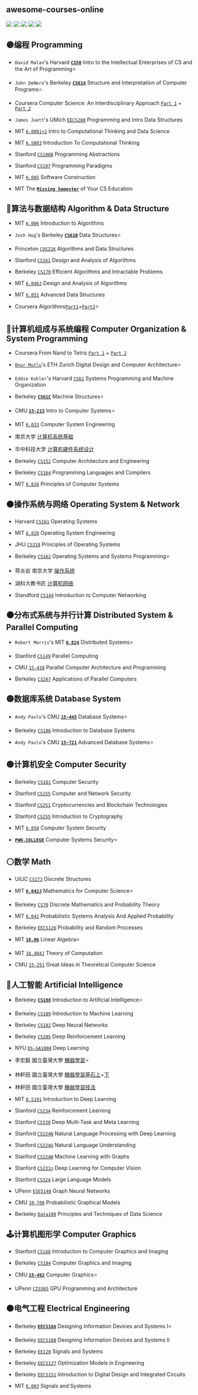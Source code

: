## awesome-courses-online
[![](https://img.shields.io/github/license/seudonam/great-courses-online?color=red)](https://github.com/seudonam/great-courses-online/blob/main/LICENSE)
[![](https://img.shields.io/github/forks/seudonam/great-courses-online)](https://github.com/seudonam/great-courses-online)
[![](https://img.shields.io/github/stars/seudonam/great-courses-online)](https://github.com/seudonam/great-courses-online)
[![](https://img.shields.io/github/repo-size/seudonam/great-courses-online?color=blueviolet)](https://github.com/seudonam/great-courses-online)
[![](https://img.shields.io/github/last-commit/seudonam/great-courses-online)](https://github.com/seudonam/great-courses-online/commits)
## 🟣编程 Programming
- `David Malan`'s Harvard [**`CS50`**](https://cs50.harvard.edu/x/2023/) Intro to the Intellectual Enterprises of CS and the Art of Programming⭐

- `John DeNero`'s Berkeley [**`CS61A`**](https://cs61a.org/) Structure and Interpretation of Computer Programs⭐

- Coursera Computer Science: An Interdisciplinary Approach [`Part 1`](https://www.coursera.org/learn/cs-programming-java) + [`Part 2`](https://www.coursera.org/learn/cs-algorithms-theory-machines)

- `James Juett`'s UMich [`EECS280`](https://eecs280.org/archive/) Programming and Intro Data Structures

- MIT [`6.0001+2`](https://ocw.mit.edu/courses/6-0001-introduction-to-computer-science-and-programming-in-python-fall-2016/) Intro to Computational Thinking and Data Science

- MIT [`6.S083`](https://computationalthinking.mit.edu) Introduction To Computational Thinking

- Stanford [`CS106B`](https://web.stanford.edu/class/archive/cs/cs106b/cs106b.1224/) Programming Abstractions

- Stanford [`CS107`](https://see.stanford.edu/Course/CS107) Programming Paradigms

- MIT [`6.005`](https://ocw.mit.edu/courses/6-005-software-construction-spring-2016/) Software Construction

- MIT The [**`Missing Semester`**](https://missing.csail.mit.edu/) of Your CS Education
## 🔴算法与数据结构 Algorithm & Data Structure
- MIT [`6.006`](https://ocw.mit.edu/courses/6-006-introduction-to-algorithms-fall-2011/) Introduction to Algorithms

- `Josh Hug`'s Berkeley [**`CS61B`**](https://sp21.datastructur.es/) Data Structures⭐

- Princeton [`COS226`](https://www.princeton.edu/~cos226/) Algorithms and Data Structures

- Stanford [`CS161`](https://web.stanford.edu/class/cs161/) Design and Analysis of Algorithms

- Berkeley [`CS170`](https://cs170.org/) Efficient Algorithms and Intractable Problems

- MIT [`6.046J`](https://ocw.mit.edu/courses/6-046j-design-and-analysis-of-algorithms-spring-2015/) Design and Analysis of Algorithms

- MIT [`6.851`](https://courses.csail.mit.edu/6.851/) Advanced Data Structures

- Coursera Algorithms[`Part1`](https://www.coursera.org/learn/algorithms-part1)+[`Part2`](https://www.coursera.org/learn/algorithms-part2)⭐
## 🔵计算机组成与系统编程 Computer Organization & System Programming
- Coursera From Nand to Tetris [`Part 1`](https://www.coursera.org/learn/build-a-computer) + [`Part 2`](https://www.coursera.org/learn/nand2tetris2)

- [`Onur Mutlu`](https://safari.ethz.ch/courses/)'s ETH Zurich Digital Design and Computer Architecture⭐

- `Eddie Kohler`'s Harvard [`CS61`](https://cs61.seas.harvard.edu/) Systems Programming and Machine Organization

- Berkeley [**`CS61C`**](https://inst.eecs.berkeley.edu/~cs61c/fa20/) Machine Structures⭐

- CMU [**`15-213`**](https://www.cs.cmu.edu/~213/) Intro to Computer Systems⭐

- MIT [`6.033`](https://ocw.mit.edu/courses/6-033-computer-system-engineering-spring-2018/) Computer System Engineering

- 南京大学 [计算机系统基础](https://www.icourse163.org/course/NJU-1001625001)

- 华中科技大学 [计算机硬件系统设计](https://www.icourse163.org/course/HUST-1205809816)

- Berkeley [`CS152`](https://inst.eecs.berkeley.edu/~cs152/sp23/) Computer Architecture and Engineering

- Berkeley [`CS164`](https://inst.eecs.berkeley.edu/~cs164/archives) Programming Languages and Compilers

- MIT [`6.826`](https://6826.csail.mit.edu/2020/) Principles of Computer Systems
## 🟤操作系统与网络 Operating System & Network
- Harvard [`CS161`](https://read.seas.harvard.edu/cs161/) Operating Systems

- MIT [`6.828`](https://pdos.csail.mit.edu/6.828/) Operating System Engineering

- JHU [`CS318`](https://www.cs.jhu.edu/~huang/cs318/fall22/) Principles of Operating Systems

- Berkeley [`CS162`](https://cs162.org/) Operating Systems and Systems Programming⭐

- 蒋炎岩 南京大学 [操作系统](https://jyywiki.cn/)

- 湖科大教书匠 [计算机网络](https://www.icourse163.org/course/HNKJ-1461816178)

- Standford [`CS144`](https://cs144.github.io/) Introduction to Computer Networking
## ⚫分布式系统与并行计算 Distributed System & Parallel Computing
- `Robert Morris`'s MIT [**`6.824`**](https://pdos.csail.mit.edu/6.824/) Distributed Systems⭐

- Stanford [`CS149`](https://cs149.stanford.edu) Parallel Computing

- CMU [`15-418`](https://www.cs.cmu.edu/~418/) Parallel Computer Architecture and Programming

- Berkeley [`CS267`](https://sites.google.com/lbl.gov/cs267-spr2023) Applications of Parallel Computers
## 🟡数据库系统 Database System
- `Andy Pavlo`'s CMU [**`15-445`**](https://15445.courses.cs.cmu.edu/fall2022/) Database Systems⭐

- Berkeley [`CS186`](https://cs186berkeley.net/) Introduction to Database Systems

- `Andy Pavlo`'s CMU [**`15-721`**](https://15721.courses.cs.cmu.edu/spring2023/) Advanced Database Systems⭐
## 🟢计算机安全 Computer Security
- Berkeley [`CS161`](https://cs161.org) Computer Security

- Stanford [`CS155`](https://cs155.stanford.edu/) Computer and Network Security

- Stanford [`CS251`](https://cs251.stanford.edu/) Cryptocurrencies and Blockchain Technologies

- Stanford [`CS255`](https://crypto.stanford.edu/~dabo/cs255//) Introduction to Cryptography

- MIT [`6.858`](https://css.csail.mit.edu/6.858/) Computer System Security

- [**`PWN.COLLEGE`**](https://dojo.pwn.college/) Computer Systems Security⭐
## ⚪数学 Math
- UIUC [`CS173`](https://courses.grainger.illinois.edu/cs173/sp2021/ALL-lectures/) Discrete Structures

- MIT [**`6.042J`**](https://ocw.mit.edu/courses/6-042j-mathematics-for-computer-science-fall-2010/) Mathematics for Computer Science⭐

- Berkeley [`CS70`](https://www.eecs70.org/) Discrete Mathematics and Probability Theory

- MIT [`6.041`](https://ocw.mit.edu/courses/6-041-probabilistic-systems-analysis-and-applied-probability-fall-2010/) Probabilistic Systems Analysis And Applied Probability

- Berkeley [`EECS126`](https://inst.eecs.berkeley.edu/~ee126/archives) Probability and Random Processes

- MIT [**`18.06`**](https://ocw.mit.edu/courses/18-06-linear-algebra-spring-2010/) Linear Algebra⭐

- MIT [`18.404J`](https://ocw.mit.edu/courses/18-404j-theory-of-computation-fall-2020/) Theory of Computation

- CMU [`15-251`](https://www.cs251.com/) Great Ideas in Theoretical Computer Science
## 🤖人工智能 Artificial Intelligence
- Berkeley [**`CS188`**](https://inst.eecs.berkeley.edu/~cs188/archives) Introduction to Artificial Intelligence⭐

- Berkeley [`CS189`](https://inst.eecs.berkeley.edu/~cs189/archives) Introduction to Machine Learning

- Berkeley [`CS182`](https://inst.eecs.berkeley.edu/~cs182/sp23/) Deep Neural Networks

- Berkeley [`CS285`](https://rail.eecs.berkeley.edu/deeprlcourse/) Deep Reinforcement Learning

- NYU [`DS-GA1008`](https://atcold.github.io/pytorch-Deep-Learning/) Deep Learning

- 李宏毅 國立臺灣大學 [機器學習](https://speech.ee.ntu.edu.tw/~hylee/ml/2023-spring.php)⭐

- 林軒田 國立臺灣大學 [機器學習基石上](https://www.coursera.org/learn/ntumlone-mathematicalfoundations)+[下](https://www.coursera.org/learn/ntumlone-algorithmicfoundations)

- 林軒田 國立臺灣大學 [機器學習技法](https://www.coursera.org/learn/machine-learning-techniques)

- MIT [`6.S191`](https://youtube.com/playlist?list=PLtBw6njQRU-rwp5__7C0oIVt26ZgjG9NI) Introduction to Deep Learning

- Stanford [`CS234`](https://web.stanford.edu/class/cs234/) Reinforcement Learning

- Stanford [`CS330`](https://cs330.stanford.edu/) Deep Multi-Task and Meta Learning

- Stanford [`CS224N`](https://web.stanford.edu/class/cs224n/) Natural Language Processing with Deep Learning

- Stanford [`CS224U`](https://web.stanford.edu/class/cs224u/) Natural Language Understanding

- Stanford [`CS224W`](https://web.stanford.edu/class/cs224w/) Machine Learning with Graphs

- Stanford [`CS231n`](https://github.com/cs231n) Deep Learning for Computer Vision

- Stanford [`CS324`](https://stanford-cs324.github.io/winter2022/) Large Language Models

- UPenn [`ESE5140`](https://gnn.seas.upenn.edu/) Graph Neural Networks

- CMU [`10-708`](https://sailinglab.github.io/pgm-spring-2019/) Probabilistic Graphical Models

- Berkeley [`Data100`](https://ds100.org/sp22/) Principles and Techniques of Data Science
## 🕹计算机图形学 Computer Graphics
- Stanford [`CS148`](https://cs148.stanford.edu/) Introduction to Computer Graphics and Imaging

- Berkeley [`CS184`](https://inst.eecs.berkeley.edu/~cs184/archives) Computer Graphics and Imaging

- CMU [**`15-462`**](https://youtube.com/playlist?list=PL9_jI1bdZmz2emSh0UQ5iOdT2xRHFHL7E) Computer Graphics⭐

- UPenn [`CIS565`](https://cis565-fall-2022.github.io/) GPU Programming and Architecture
## 🟠电气工程 Electrical Engineering
- Berkeley [**`EECS16A`**](https://eecs16a.org/) Designing Information Devices and Systems I⭐

- Berkeley [`EECS16B`](https://eecs16b.org/) Designing Information Devices and Systems II

- Berkeley [`EE120`](https://inst.eecs.berkeley.edu/~ee120/fa19/) Signals and Systems

- Berkeley [`EECS127`](https://inst.eecs.berkeley.edu/~ee127/archives) Optimization Models in Engineering

- Berkeley [`EECS151`](https://inst.eecs.berkeley.edu/~eecs151/archives) Introduction to Digital Design and Integrated Circuits

- MIT [`6.003`](https://ocw.mit.edu/courses/6-003-signals-and-systems-fall-2011/) Signals and Systems
